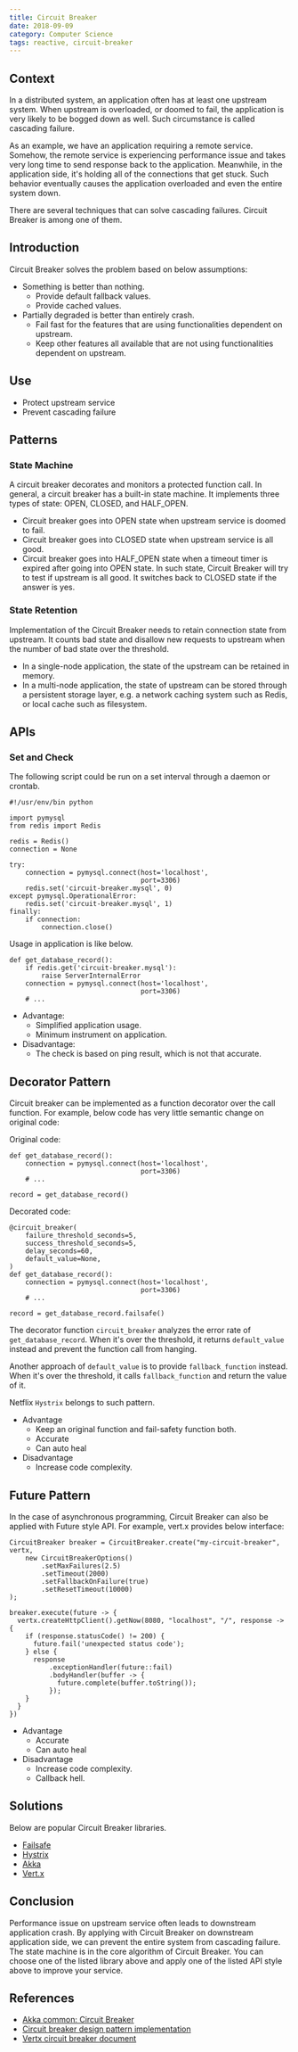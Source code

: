 ```yaml
---
title: Circuit Breaker
date: 2018-09-09
category: Computer Science
tags: reactive, circuit-breaker
---
```


## Context

In a distributed system, an application often has at least one upstream system. When upstream is overloaded, or doomed to fail, the application is very likely to be bogged down as well. Such circumstance is called cascading failure.

As an example, we have an application requiring a remote service. Somehow, the remote service is experiencing performance issue and takes very long time to send response back to the application. Meanwhile, in the application side, it's holding all of the connections that get stuck.  Such behavior eventually causes the application overloaded and even the entire system down.

There are several techniques that can solve cascading failures. Circuit Breaker is among one of them.

## Introduction

Circuit Breaker solves the problem based on below assumptions:

* Something is better than nothing.
    * Provide default fallback values.
    * Provide cached values.
* Partially degraded is better than entirely crash.
    * Fail fast for the features that are using functionalities dependent on upstream.
    * Keep other features all available that are not using functionalities dependent on upstream.

## Use

* Protect upstream service
* Prevent cascading failure

## Patterns

### State Machine

A circuit breaker decorates and monitors a protected function call.  In general, a circuit breaker has a built-in state machine. It implements three types of state: OPEN, CLOSED, and HALF_OPEN.

* Circuit breaker goes into OPEN state when upstream service is doomed to fail.
* Circuit breaker goes into CLOSED state when upstream service is all good.
* Circuit breaker goes into HALF_OPEN state when a timeout timer is expired after going into OPEN state. In such state, Circuit Breaker will try to test if upstream is all good. It switches back to CLOSED state if the answer is yes.

### State Retention

Implementation of the Circuit Breaker needs to retain connection state from upstream. It counts bad state and disallow new requests to upstream when the number of bad state over the threshold.

* In a single-node application, the state of the upstream can be retained in memory. 
* In a multi-node application, the state of upstream can be stored through a persistent storage layer, e.g. a network caching system such as Redis, or local cache such as filesystem.

## APIs

### Set and Check

The following script could be run on a set interval through a daemon or crontab.

```
#!/usr/env/bin python

import pymysql
from redis import Redis

redis = Redis()
connection = None

try:
    connection = pymysql.connect(host='localhost',
                                 port=3306)
    redis.set('circuit-breaker.mysql', 0)
except pymysql.OperationalError:
    redis.set('circuit-breaker.mysql', 1)
finally:
    if connection:
        connection.close()
```

Usage in application is like below.

```
def get_database_record():
    if redis.get('circuit-breaker.mysql'):
        raise ServerInternalError
    connection = pymysql.connect(host='localhost',
                                 port=3306)
    # ...
```

* Advantage:
    * Simplified application usage.
    * Minimum instrument on application.
* Disadvantage:
    * The check is based on ping result, which is not that accurate.

## Decorator Pattern

Circuit breaker can be implemented as a function decorator over the call function. For example, below code has very little semantic change on original code:

Original code:

```
def get_database_record():
    connection = pymysql.connect(host='localhost',
                                 port=3306)
    # ...

record = get_database_record()
```

Decorated code:

```
@circuit_breaker(
    failure_threshold_seconds=5,
    success_threshold_seconds=5,
    delay_seconds=60,
    default_value=None,
)
def get_database_record():
    connection = pymysql.connect(host='localhost',
                                 port=3306)
    # ...

record = get_database_record.failsafe()
```

The decorator function `circuit_breaker` analyzes the error rate of `get_database_record`. When it's over the threshold, it returns `default_value` instead and prevent the function call from hanging.

Another approach of `default_value` is to provide `fallback_function` instead. When it's over the threshold, it calls `fallback_function` and return the value of it.

Netflix `Hystrix` belongs to such pattern.

* Advantage
    * Keep an original function and fail-safety function both.
    * Accurate
    * Can auto heal
* Disadvantage
    * Increase code complexity.

## Future Pattern

In the case of asynchronous programming, Circuit Breaker can also be applied with Future style API. For example, vert.x provides below interface:

```
CircuitBreaker breaker = CircuitBreaker.create("my-circuit-breaker", vertx,
    new CircuitBreakerOptions()
        .setMaxFailures(2.5)
        .setTimeout(2000)
        .setFallbackOnFailure(true)
        .setResetTimeout(10000)
);

breaker.execute(future -> {
  vertx.createHttpClient().getNow(8080, "localhost", "/", response -> {
    if (response.statusCode() != 200) {
      future.fail('unexpected status code');
    } else {
      response
          .exceptionHandler(future::fail)
          .bodyHandler(buffer -> {
            future.complete(buffer.toString());
          });
    }
  }
})
```

* Advantage
    * Accurate
    * Can auto heal
* Disadvantage
    * Increase code complexity.
    * Callback hell.

## Solutions

Below are popular Circuit Breaker libraries.

* [Failsafe](https://github.com/jhalterman/failsafe/)
* [Hystrix](https://github.com/Netflix/Hystrix/)
* [Akka](https://akka.io/)
* [Vert.x](https://vertx.io/)

## Conclusion

Performance issue on upstream service often leads to downstream application crash. By applying with Circuit Breaker on downstream application side, we can prevent the entire system from cascading failure.  The state machine is in the core algorithm of Circuit Breaker. You can choose one of the listed library above and apply one of the listed API style above to improve your service.

## References

* [Akka common: Circuit Breaker](https://doc.akka.io/docs/akka/2.5/common/circuitbreaker.html)
* [Circuit breaker design pattern implementation](https://stackoverflow.com/questions/30285637/circuit-breaker-design-pattern-implementation)
* [Vertx circuit breaker document](https://vertx.io/docs/vertx-circuit-breaker/java/)
